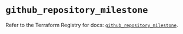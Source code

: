 # `github_repository_milestone`

Refer to the Terraform Registry for docs: [`github_repository_milestone`](https://registry.terraform.io/providers/integrations/github/6.7.3/docs/resources/repository_milestone).
